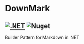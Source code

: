 # DownMark 
[![.NET](https://github.com/Peet-HD/DownMark/actions/workflows/dotnet.yml/badge.svg)](https://github.com/Peet-HD/DownMark/actions/workflows/dotnet.yml) 
![Nuget](https://img.shields.io/nuget/dt/DownMark)
---
Builder Pattern for Markdown in .NET

